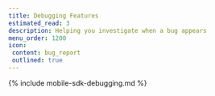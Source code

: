 ```yaml
---
title: Debugging Features
estimated_read: 3
description: Helping you investigate when a bug appears
menu_order: 1200
icon:
 content: bug_report
 outlined: true
---
```


{% include mobile-sdk-debugging.md %}
